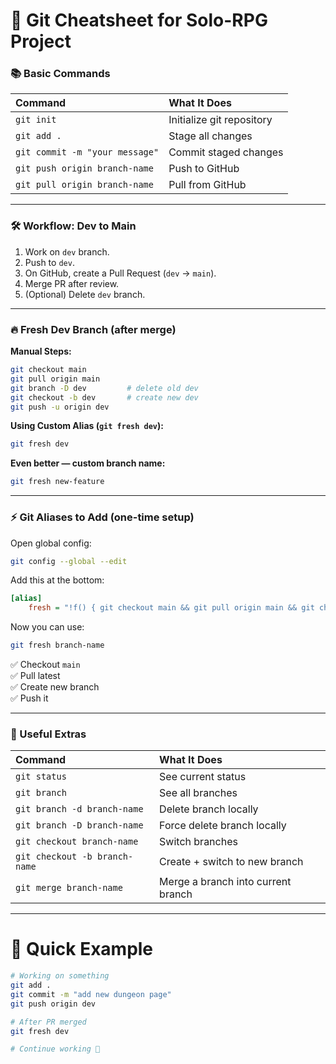# 🚀 Git Cheatsheet for Solo-RPG Project

### 📚 Basic Commands

| Command | What It Does |
|:--------|:-------------|
| `git init` | Initialize git repository |
| `git add .` | Stage all changes |
| `git commit -m "your message"` | Commit staged changes |
| `git push origin branch-name` | Push to GitHub |
| `git pull origin branch-name` | Pull from GitHub |

---

### 🛠️ Workflow: Dev to Main

1. Work on `dev` branch.
2. Push to `dev`.
3. On GitHub, create a Pull Request (`dev` → `main`).
4. Merge PR after review.
5. (Optional) Delete `dev` branch.

---

### 🔥 Fresh Dev Branch (after merge)

**Manual Steps:**
```bash
git checkout main
git pull origin main
git branch -D dev         # delete old dev
git checkout -b dev       # create new dev
git push -u origin dev
```

**Using Custom Alias (`git fresh dev`):**
```bash
git fresh dev
```

**Even better — custom branch name:**
```bash
git fresh new-feature
```

---

### ⚡ Git Aliases to Add (one-time setup)

Open global config:
```bash
git config --global --edit
```

Add this at the bottom:
```ini
[alias]
    fresh = "!f() { git checkout main && git pull origin main && git checkout -B \"$1\" && git push -u origin \"$1\"; }; f"
```

Now you can use:
```bash
git fresh branch-name
```
✅  Checkout `main`  
✅  Pull latest  
✅  Create new branch  
✅  Push it

---

### 🧹 Useful Extras

| Command | What It Does |
|:--------|:-------------|
| `git status` | See current status |
| `git branch` | See all branches |
| `git branch -d branch-name` | Delete branch locally |
| `git branch -D branch-name` | Force delete branch locally |
| `git checkout branch-name` | Switch branches |
| `git checkout -b branch-name` | Create + switch to new branch |
| `git merge branch-name` | Merge a branch into current branch |

---

# 🎯 Quick Example

```bash
# Working on something
git add .
git commit -m "add new dungeon page"
git push origin dev

# After PR merged
git fresh dev

# Continue working 🚀
```

